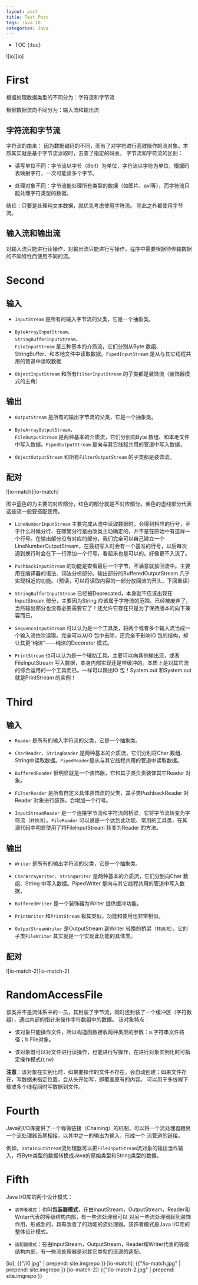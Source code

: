 ```yaml
---
layout: post
title: Test Post
tags: Java IO
categories: Java
---
```



* TOC 
{:toc}

![io][io]

# First

根据处理数据类型的不同分为：字符流和字节流

根据数据流向不同分为：输入流和输出流

## 字符流和字节流

字符流的由来： 因为数据编码的不同，而有了对字符进行高效操作的流对象。本质其实就是基于字节流读取时，去查了指定的码表。 字节流和字符流的区别：

* 读写单位不同：字节流以字节（8bit）为单位，字符流以字符为单位，根据码表映射字符，一次可能读多个字节。

* 处理对象不同：字节流能处理所有类型的数据（如图片、avi等），而字符流只能处理字符类型的数据。

结论：只要是处理纯文本数据，就优先考虑使用字符流。 除此之外都使用字节流。


## 输入流和输出流

对输入流只能进行读操作，对输出流只能进行写操作，程序中需要根据待传输数据的不同特性而使用不同的流。

# Second

## 输入


* `InputStream` 是所有的输入字节流的父类，它是一个抽象类。

* `ByteArrayInputStream`、<br/>`StringBufferInputStream`、<br/>`FileInputStream` 是三种基本的介质流，它们分别从Byte 数组、StringBuffer、和本地文件中读取数据。`PipedInputStream` 是从与其它线程共用的管道中读取数据


* `ObjectInputStream` 和所有`FilterInputStream` 的子类都是装饰流（装饰器模式的主角）

## 输出


* `OutputStream` 是所有的输出字节流的父类，它是一个抽象类。

* `ByteArrayOutputStream`、<br/>`FileOutputStream` 是两种基本的介质流，它们分别向Byte 数组、和本地文件中写入数据。`PipedOutputStream` 是向与其它线程共用的管道中写入数据，

* `ObjectOutputStream` 和所有`FilterOutputStream` 的子类都是装饰流。

## 配对

![io-match][io-match]

图中蓝色的为主要的对应部分，红色的部分就是不对应部分。紫色的虚线部分代表这些流一般要搭配使用。


* `LineNumberInputStream` 主要完成从流中读取数据时，会得到相应的行号，至于什么时候分行、在哪里分行是由改类主动确定的，并不是在原始中有这样一个行号。在输出部分没有对应的部分，我们完全可以自己建立一个LineNumberOutputStream，在最初写入时会有一个基准的行号，以后每次遇到换行时会在下一行添加一个行号，看起来也是可以的。好像更不入流了。

* `PushbackInputStream` 的功能是查看最后一个字节，不满意就放回流中。主要用在编译器的语法、词法分析部分。输出部分的BufferedOutputStream 几乎实现相近的功能。（预读，可以将读取内容的一部分放回流的开头，下回重读）

* `StringBufferInputStream` 已经被Deprecated，本身就不应该出现在InputStream 部分，主要因为String 应该属于字符流的范围。已经被废弃了，当然输出部分也没有必要需要它了！还允许它存在只是为了保持版本的向下兼容而已。

* `SequenceInputStream` 可以认为是一个工具类，将两个或者多个输入流当成一个输入流依次读取。完全可以从IO 包中去除，还完全不影响IO 包的结构，却让其更“纯洁”――纯洁的Decorator 模式。

* `PrintStream` 也可以认为是一个辅助工具。主要可以向其他输出流，或者FileInputStream 写入数据，本身内部实现还是带缓冲的。本质上是对其它流的综合运用的一个工具而已。一样可以踢出IO 包！System.out 和System.out 就是PrintStream 的实例！

# Third

## 输入


* `Reader` 是所有的输入字符流的父类，它是一个抽象类。

* `CharReader`、`StringReader` 是两种基本的介质流，它们分别将Char 数组、String中读取数据。`PipedReader`是从与其它线程共用的管道中读取数据。

* `BufferedReader` 很明显就是一个装饰器，它和其子类负责装饰其它Reader 对象。

* `FilterReader` 是所有自定义具体装饰流的父类，其子类PushbackReader 对Reader 对象进行装饰，会增加一个行号。

* `InputStreamReader` 是一个连接字节流和字符流的桥梁，它将字节流转变为字符流（`转换流`）。`FileReader` 可以说是一个达到此功能、常用的工具类，在其源代码中明显使用了将FileInputStream`转变为Reader 的方法。

## 输出


* `Writer` 是所有的输出字符流的父类，它是一个抽象类。

* `CharArrayWriter`、`StringWriter` 是两种基本的介质流，它们分别向Char 数组、String 中写入数据。PipedWriter 是向与其它线程共用的管道中写入数据，

* `BufferedWriter` 是一个装饰器为Writer 提供缓冲功能。

* `PrintWriter` 和`PrintStream` 极其类似，功能和使用也非常相似。

* `OutputStreamWriter` 是OutputStream 到Writer 转换的桥梁（`转换流`），它的子类`FileWriter` 其实就是一个实现此功能的具体类。

## 配对

![io-match-2][io-match-2]


# RandomAccessFile

该类并不是流体系中的一员，其封装了字节流，同时还封装了一个缓冲区（字符数组），通过内部的指针来操作字符数组中的数据。 该对象特点：


* 该对象只能操作文件，所以构造函数接收两种类型的参数：a.字符串文件路径；b.File对象。

* 该对象既可以对文件进行读操作，也能进行写操作，在进行对象实例化时可指定操作模式(r,rw)

**注意**：该对象在实例化时，如果要操作的文件不存在，会自动创建；如果文件存在，写数据未指定位置，会从头开始写，即覆盖原有的内容。 可以用于多线程下载或多个线程同时写数据到文件。


# Fourth

Java的I/O库提供了一个称做链接（Chaining）的机制，可以将一个流处理器跟另一个流处理器首尾相接，以其中之一的输出为输入，形成一个 流管道的链接。

例如，`DataInputStream`流处理器可以把`FileInputStream`流对象的输出当作输入，将Byte类型的数据转换成Java的原始类型和String类型的数据。

# Fifth

Java I/O库的两个设计模式：


* `装饰者模式`：也叫**包装器模式**，在由InputStream，OutputStream，Reader和Writer代表的等级结构内部，有一些流处理器可以 对另一些流处理器起到装饰作用，形成新的，具有改善了的功能的流处理器。装饰者模式是Java I/O库的整体设计模式。

* `适配器模式`：在由InputStream，OutputStream，Reader和Writer代表的等级结构内部，有一些流处理器是对其它类型的流源的适配。

[io]: {{"/i0.jpg" | prepend: site.imgrepo }}
[io-match]: {{"/io-match.jpg" | prepend: site.imgrepo }}
[io-match-2]: {{"/io-match-2.jpg" | prepend: site.imgrepo }}
